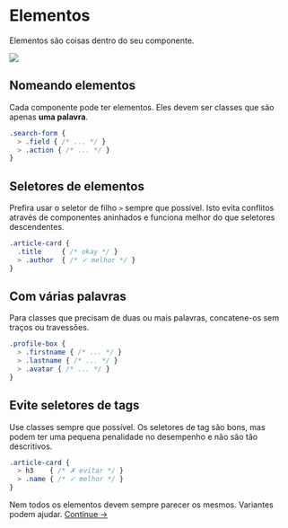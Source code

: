 # Elementos

Elementos são coisas dentro do seu componente.

![](images/component-elements.png)

## Nomeando elementos
Cada componente pode ter elementos. Eles devem ser classes que são apenas **uma palavra**.

```scss
.search-form {
  > .field { /* ... */ }
  > .action { /* ... */ }
}
```

## Seletores de elementos
Prefira usar o seletor de filho `>` sempre que possível. Isto evita conflitos através de componentes aninhados e funciona melhor do que seletores descendentes.

```scss
.article-card {
  .title     { /* okay */ }
  > .author  { /* ✓ melhor */ }
}
```

## Com várias palavras
Para classes que precisam de duas ou mais palavras, concatene-os sem traços ou travessões.

```scss
.profile-box {
  > .firstname { /* ... */ }
  > .lastname { /* ... */ }
  > .avatar { /* ... */ }
}
```

## Evite seletores de tags
Use classes sempre que possível. Os seletores de tag são bons, mas podem ter uma pequena penalidade no desempenho e não são tão descritivos.

```scss
.article-card {
  > h3    { /* ✗ evitar */ }
  > .name { /* ✓ melhor */ }
}
```

Nem todos os elementos devem sempre parecer os mesmos. Variantes podem ajudar.
[Continue →](variants.md)
<!-- {p:.pull-box} -->
